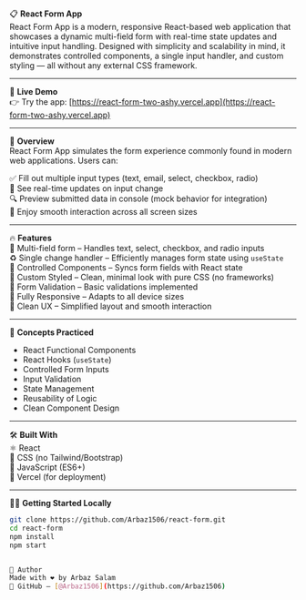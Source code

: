 📋 **React Form App**  
React Form App is a modern, responsive React-based web application that showcases a dynamic multi-field form with real-time state updates and intuitive input handling. Designed with simplicity and scalability in mind, it demonstrates controlled components, a single input handler, and custom styling — all without any external CSS framework.

---

🚀 **Live Demo**  
👉 Try the app: [https://react-form-two-ashy.vercel.app](https://react-form-two-ashy.vercel.app)

---

📸 **Overview**  
React Form App simulates the form experience commonly found in modern web applications. Users can:

✅ Fill out multiple input types (text, email, select, checkbox, radio)  
🔄 See real-time updates on input change  
🔍 Preview submitted data in console (mock behavior for integration)  
📱 Enjoy smooth interaction across all screen sizes

---

🔥 **Features**  
📝 Multi-field form – Handles text, select, checkbox, and radio inputs  
♻️ Single change handler – Efficiently manages form state using `useState`  
📐 Controlled Components – Syncs form fields with React state  
🎨 Custom Styled – Clean, minimal look with pure CSS (no frameworks)  
🧪 Form Validation – Basic validations implemented  
📱 Fully Responsive – Adapts to all device sizes  
🧼 Clean UX – Simplified layout and smooth interaction

---

🧠 **Concepts Practiced**  
- React Functional Components  
- React Hooks (`useState`)  
- Controlled Form Inputs  
- Input Validation  
- State Management  
- Reusability of Logic  
- Clean Component Design

---

🛠️ **Built With**  
⚛️ React  
🎨 CSS (no Tailwind/Bootstrap)  
🧠 JavaScript (ES6+)  
🚀 Vercel (for deployment)

---

🧑‍💻 **Getting Started Locally**
```bash
git clone https://github.com/Arbaz1506/react-form.git
cd react-form
npm install
npm start


📌 Author  
Made with ❤️ by Arbaz Salam  
🔗 GitHub – [@Arbaz1506](https://github.com/Arbaz1506)
